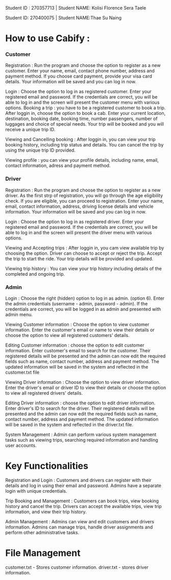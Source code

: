 Student ID : 270357713 | Student NAME: Kolisi Florence Sera Taele

Student ID: 270400075 | Student NAME:Thae Su Naing

# How to use Cabify :
### Customer 

Registration : Run the program and choose the option to register as a new customer. Enter your name, email, contact phone number, address and payment method. If you choose card payment, provide your visa card details. Your information will be saved and you can log in now.

Login : Choose the option to log in as registered customer. Enter your registered email and password. If the credentials are correct, you will be able to log in and the screen will present the customer menu with various options.
Booking a trip : you have to be a registered customer to book a trip. After loggin in, choose the option to book a cab. Enter your current location, destination, booking date, booking time, number passengers, number of luggages and choice of special needs. Your trip will be booked and you will receive a unique trip ID.

Viewing and Cancelling booking : After loggin in, you can view your trip booking history, including trip status and details. You can cancel the trip by using the unique trip ID provided.

Viewing profile : you can view your profile details, including name, email, contact information, adress and payment method.


### Driver 

Registration : Run the program and choose the option to register as a new driver. As the first strp of registration, you will go through the age eligibility check. If you are eligible, you can proceed to registration. Enter your name, email, contact information, address, driving license details and vehicle information. Your information will be saved and you can log in now. 

Login : Choose the option to log in as registered driver. Enter your registered email and password. If the credentials are correct, you will be able to log in and the screen will present the driver menu with various options.

Viewing and Accepting trips : After loggin in, you cam view available trip by choosing the option. Driver can choose to accept or reject the trip. Accept the trip to start the ride. Your trip details will be provided and updated.

Viewing trip history : You can view your trip history including details of the completed and ongoing trip.


### Admin

Login : Choose the right (hidden) option to log in as admin. (option 6). Enter the admin credentials (username - admin, password - admin). If the credentials are correct, you will be logged in as admin and presented with admin menu.

Viewing Customer information : Choose the option to view customer information. Enter the customer's email or name to view their details or choose the option to view all registered customers' details.

Editing Customer information : choose the option to edit customer information. Enter customer's email to search for the customer. Their registered details will be presented and the admin can now edit the required fields such as name, contact number, address and payment method. The updated information will be saved in the system and reflected in the customer.txt file

Viewing Driver information : Choose the option to view driver information. Enter the driver's email or driver ID to view their details or choose the option to view all registered drivers' details.

Editing Driver information : choose the option to edit driver information. Enter driver's ID to search for the driver. Their registered details will be presented and the admin can now edit the required fields such as name, contact number, address and payment method. The updated information will be saved in the system and reflected in the driver.txt file.

System Management : Admin can perform various system management tasks such as viewing trips, searching required information and handling user accounts.


# Key Functionalities
Registration and Login : Customers and drivers can register with their details and log in using their email and password. Admins have a separate login with unique credentials.

Trip Booking and Management : Customers can book trips, view booking history and cancel the trip. Drivers can accept the available trips, view trip information, and view their trip history.

Admin Management : Admins can view and edit customers and drivers information. Admins can manage trips, handle driver assignments and perform other administrative tasks.


# File Management
customer.txt - Stores customer information.
driver.txt - stores driver information.

